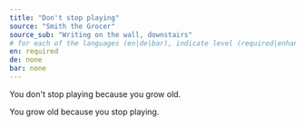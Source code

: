 ```yaml
---
title: "Don't stop playing"
source: "Smith the Grocer"
source_sub: "Writing on the wall, downstairs"
# for each of the languages (en|de|bar), indicate level (required|enhancing|minor|none)
en: required
de: none
bar: none
---
```


You don't stop playing
because you grow old.

You grow old
because you stop playing.
